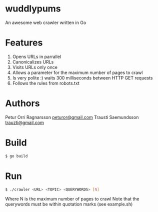 wuddlypums
==============
An awesome web crawler written in Go

Features
==============
1) Opens URLs in parrallel
2) Canonicalizes URLs
3) Visits URLs only once
4) Allows a parameter for the maximum number of pages to crawl
5) Is very polite :) waits 300 milliseconds between HTTP GET requests
6) Follows the rules from robots.txt

Authors
==============
Petur Orri Ragnarsson <peturor@gmail.com>
Trausti Saemundsson <trauzti@gmail.com>

Build
==============
```bash
$ go build
```

Run
==============
```bash
$ ./crawler <URL> <TOPIC> <QUERYWORDS> [N]
```

Where N is the maximum number of pages to crawl
Note that the querywords must be within quotation marks (see example.sh)
